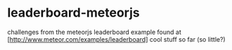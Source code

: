 leaderboard-meteorjs
====================

challenges from the meteorjs leaderboard example found at [http://www.meteor.com/examples/leaderboard]
cool stuff so far (so little?)
